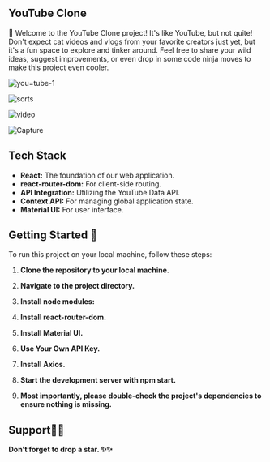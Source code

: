 ## YouTube Clone



👋 Welcome to the YouTube Clone project! It's like YouTube, but not quite! Don't expect cat videos and vlogs from your favorite creators just yet, but it's a fun space to explore and tinker around. Feel free to share your wild ideas, suggest improvements, or even drop in some code ninja moves to make this project even cooler.





![you=tube-1](https://github.com/Andresha56/react-you-tube-clone/assets/91174884/7b9e38fe-95f3-4f01-b483-325a9e1568e9)



![sorts](https://github.com/Andresha56/react-you-tube-clone/assets/91174884/41024446-f8d5-40a2-b278-ea2421ceab3e)





![video](https://github.com/Andresha56/react-you-tube-clone/assets/91174884/743c95f7-dc51-4b95-bab4-523a57bb8391)


![Capture](https://github.com/Andresha56/react-you-tube-clone/assets/91174884/4f9db482-8701-4acc-9911-2eef6c436356)


## Tech Stack
- **React:** The foundation of our web application.
- **react-router-dom:** For client-side routing.
- **API Integration:** Utilizing the YouTube Data API.
- **Context API:** For managing global application state.
- **Material UI:** For user interface.

## Getting Started 🤝

To run this project on your local machine, follow these steps:

1. **Clone the repository to your local machine.**

2. **Navigate to the project directory.**

3. **Install node modules:**

4.  **Install react-router-dom.**
   
5.  **Install Material UI.**
    
6.  **Use Your Own API Key.**
  
7.  **Install Axios.**

8.  **Start the development server with npm start.**

9.  **Most importantly, please double-check the project's dependencies to ensure nothing is missing.**

## Support🙏🙏
**Don't forget to drop a star. ✨✨**

  
   

